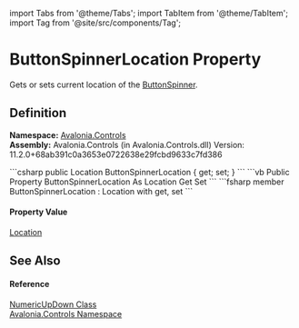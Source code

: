 import Tabs from '@theme/Tabs'; 
import TabItem from '@theme/TabItem'; 
import Tag from '@site/src/components/Tag'; 

# ButtonSpinnerLocation Property


Gets or sets current location of the <a href="T_Avalonia_Controls_ButtonSpinner">ButtonSpinner</a>.



## Definition
**Namespace:** <a href="N_Avalonia_Controls">Avalonia.Controls</a>  
**Assembly:** Avalonia.Controls (in Avalonia.Controls.dll) Version: 11.2.0+68ab391c0a3653e0722638e29fcbd9633c7fd386

<Tabs groupId="api-code-preview">
<TabItem value="csharp" label="C#">
```csharp
public Location ButtonSpinnerLocation { get; set; }
```
</TabItem>
<TabItem value="vb" label="VB">
```vb
Public Property ButtonSpinnerLocation As Location
	Get
	Set
```
</TabItem>
<TabItem value="fsharp" label="F#">
```fsharp
member ButtonSpinnerLocation : Location with get, set
```
</TabItem>
</Tabs>



#### Property Value
<a href="T_Avalonia_Controls_Location">Location</a>

## See Also


#### Reference
<a href="T_Avalonia_Controls_NumericUpDown">NumericUpDown Class</a>  
<a href="N_Avalonia_Controls">Avalonia.Controls Namespace</a>  
